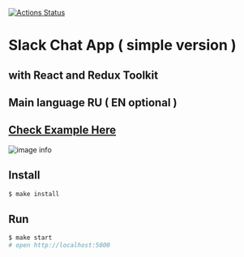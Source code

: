 [![Actions Status](https://github.com/Foppp/frontend-project-lvl4/workflows/hexlet-check/badge.svg)](https://github.com/Foppp/frontend-project-lvl4/actions)

# Slack Chat App ( simple version ) 
## with React and Redux Toolkit 
## Main language RU ( EN optional )


## [Check Example Here](https://slack-chat-hexlet.herokuapp.com/)

![image info](./images/chatPic.png)
## Install

```sh
$ make install
```

## Run

```sh
$ make start
# open http://localhost:5000
```
